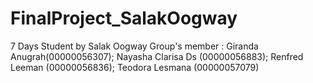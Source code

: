# FinalProject_SalakOogway
7 Days Student by Salak Oogway Group's member :  Giranda Anugrah(00000056307); Nayasha Clarisa Ds (00000056883); Renfred Leeman (00000056836); Teodora Lesmana (00000057079)
